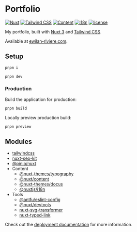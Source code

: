 # Portfolio

[![Nuxt][nuxt-version-src]][nuxt-version-href]
[![Tailwind CSS][tailwind-version-src]][tailwind-version-href]
[![Content][content-version-src]][content-version-href]
[![i18n][i18n-version-src]][i18n-version-href]
[![license][license-src]][license-href]

My portfolio, built with [Nuxt 3](https://nuxtjs.org) and [Tailwind CSS](https://tailwindcss.com/).

Available at [ewilan-riviere.com](https://ewilan-riviere.com).

## Setup

```bash
pnpm i
```

```bash
pnpm dev
```

### Production

Build the application for production:

```bash
pnpm build
```

Locally preview production build:

```bash
pnpm preview
```

## Modules

- [tailwindcss](https://tailwindcss.com/docs/guides/nuxtjs)
- [nuxt-seo-kit](https://github.com/harlan-zw/nuxt-seo-kit)
- [@pinia/nuxt](https://pinia.vuejs.org/ssr/nuxt.html#installation)
- Content
  - [@nuxt-themes/typography](https://typography.nuxt.space/)
  - [@nuxt/content](https://content.nuxtjs.org/)
  - [@nuxt-themes/docus](https://docus.dev/)
  - [@nuxtjs/i18n](https://v8.i18n.nuxtjs.org/)
- Tools
  - [@antfu/eslint-config](https://github.com/antfu/eslint-config)
  - [@nuxt/devtools](https://devtools.nuxtjs.org/)
  - [nuxt-svg-transformer](https://github.com/kiwilan/nuxt-svg-transformer)
  - [nuxt-typed-link](https://github.com/kiwilan/nuxt-typed-link)

Check out the [deployment documentation](https://nuxt.com/docs/getting-started/deployment) for more information.

[nuxt-version-src]: https://img.shields.io/badge/dynamic/json?label=Nuxt&query=devDependencies['nuxt']&url=https://raw.githubusercontent.com/ewilan-riviere/portfolio/main/package.json&message=v3&color=28cf8d&logo=nuxt.js&logoColor=ffffff&labelColor=18181b
[nuxt-version-href]: https://nuxt.com
[tailwind-version-src]: https://img.shields.io/badge/dynamic/json?label=Tailwind%20CSS&query=devDependencies['tailwindcss']&url=https://raw.githubusercontent.com/ewilan-riviere/portfolio/main/package.json&message=v3&color=28cf8d&labelColor=18181b
[tailwind-version-href]: https://tailwindcss.com/
[content-version-src]: https://img.shields.io/badge/dynamic/json?label=@nuxt/content&query=devDependencies['@nuxt/content']&url=https://raw.githubusercontent.com/ewilan-riviere/portfolio/main/package.json&message=v3&color=28cf8d&labelColor=18181b
[content-version-href]: https://content.nuxtjs.org/
[i18n-version-src]: https://img.shields.io/badge/dynamic/json?label=@nuxtjs/i18n&query=devDependencies['@nuxtjs/i18n']&url=https://raw.githubusercontent.com/ewilan-riviere/portfolio/main/package.json&message=v3&color=28cf8d&labelColor=18181b
[i18n-version-href]: https://v8.i18n.nuxtjs.org/
[license-src]: https://img.shields.io/github/license/ewilan-riviere/portfolio.svg?style=flat&colorA=18181B&colorB=28CF8D
[license-href]: https://github.com/ewilan-riviere/portfolio/blob/main/LICENSE
